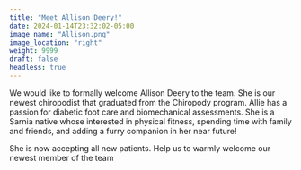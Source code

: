 ```yaml
---
title: "Meet Allison Deery!"
date: 2024-01-14T23:32:02-05:00
image_name: "Allison.png"
image_location: "right"
weight: 9999
draft: false
headless: true
---
```


We would like to formally welcome Allison Deery to the team. She is our newest chiropodist that graduated from the Chiropody program. Allie has a passion for diabetic foot care and biomechanical assessments.
She is a Sarnia native whose interested in physical fitness, spending time with family and friends, and adding a furry companion in her near future!

She is now accepting all new patients. Help us to warmly welcome our newest member of the team